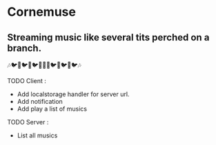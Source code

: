 # Cornemuse

## Streaming music like several tits perched on a branch.

🎶🐦🌳🐦🌳🐦🎤🎵🎤🐦🌳🐦🌳🐦🎶

TODO Client :

- Add localstorage handler for server url.
- Add notification
- Add play a list of musics

TODO Server :

- List all musics
